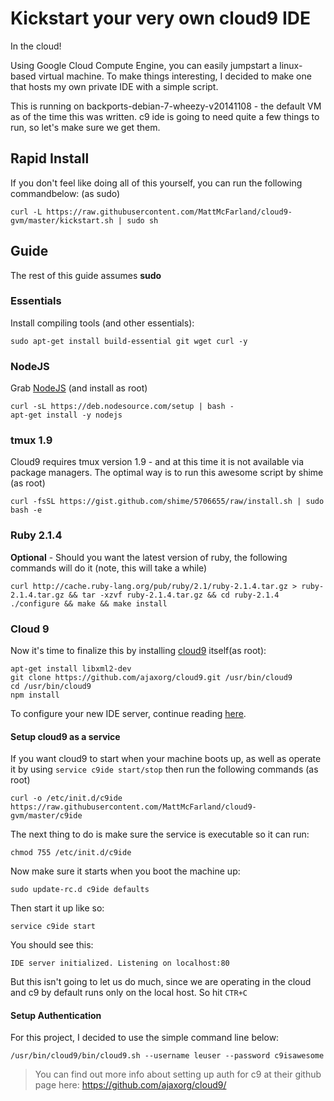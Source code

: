 # Kickstart your very own cloud9 IDE
In the cloud!

Using Google Cloud Compute Engine, you can easily jumpstart a linux-based virtual machine.  To make things interesting, I decided to make one that hosts my own private IDE with a simple script.

This is running on backports-debian-7-wheezy-v20141108 - the default VM as of the time this was written.
c9 ide is going to need quite a few things to run, so let's make sure we get them.

## Rapid Install

If you don't feel like doing all of this yourself, you can run the following commandbelow: (as sudo) 

`curl -L https://raw.githubusercontent.com/MattMcFarland/cloud9-gvm/master/kickstart.sh | sudo sh`

## Guide

The rest of this guide assumes **sudo**

### Essentials

Install compiling tools (and other essentials):
```
sudo apt-get install build-essential git wget curl -y
```
### NodeJS

Grab [NodeJS](https://github.com/joyent/node/wiki/installing-node.js-via-package-manager) (and install as root)
```
curl -sL https://deb.nodesource.com/setup | bash -
apt-get install -y nodejs
```

### tmux 1.9

Cloud9 requires tmux version 1.9 - and at this time it is not available via package managers.  The optimal way is to run this awesome script by shime (as root)
```
curl -fsSL https://gist.github.com/shime/5706655/raw/install.sh | sudo bash -e
```

### Ruby 2.1.4

**Optional** - Should you want the latest version of ruby, the following commands will do it (note, this will take a while)

```
curl http://cache.ruby-lang.org/pub/ruby/2.1/ruby-2.1.4.tar.gz > ruby-2.1.4.tar.gz && tar -xzvf ruby-2.1.4.tar.gz && cd ruby-2.1.4
./configure && make && make install
```

### Cloud 9

Now it's time to finalize this by installing [cloud9](https://github.com/ajaxorg/cloud9/) itself(as root):

```
apt-get install libxml2-dev
git clone https://github.com/ajaxorg/cloud9.git /usr/bin/cloud9
cd /usr/bin/cloud9
npm install
```

To configure your new IDE server, continue reading [here](https://github.com/ajaxorg/cloud9/).

#### Setup cloud9 as a service

If you want cloud9 to start when your machine boots up, as well as operate it by using `service c9ide start/stop` then run the following commands (as root)

```
curl -o /etc/init.d/c9ide https://raw.githubusercontent.com/MattMcFarland/cloud9-gvm/master/c9ide
```

The next thing to do is make sure the service is executable so it can run:

```
chmod 755 /etc/init.d/c9ide
```

Now make sure it starts when you boot the machine up:

```
sudo update-rc.d c9ide defaults  
```


Then start it up like so:
```
service c9ide start
```

You should see this:
```
IDE server initialized. Listening on localhost:80
```

But this isn't going to let us do much, since we are operating in the cloud and c9 by default runs only on the local host.  So hit `CTR+C` 

#### Setup Authentication

For this project, I decided to use the simple command line below:
```
/usr/bin/cloud9/bin/cloud9.sh --username leuser --password c9isawesome
```
> You can find out more info about setting up auth for c9 at their github page here: https://github.com/ajaxorg/cloud9/



